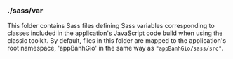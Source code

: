 ### ./sass/var

This folder contains Sass files defining Sass variables corresponding to classes
included in the application's JavaScript code build when using the classic toolkit.
By default, files in this folder are mapped to the application's root namespace,
'appBanhGio' in the same way as `"appBanhGio/sass/src"`.